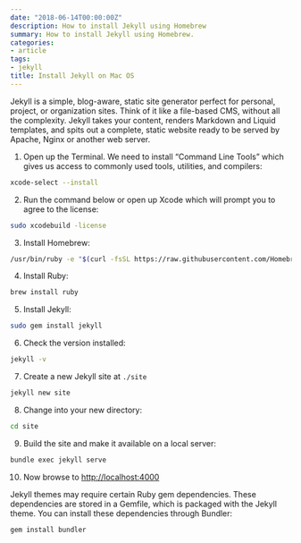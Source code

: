 ```yaml
---
date: "2018-06-14T00:00:00Z"
description: How to install Jekyll using Homebrew
summary: How to install Jekyll using Homebrew.
categories:
- article
tags:
- jekyll
title: Install Jekyll on Mac OS
---
```


Jekyll is a simple, blog-aware, static site generator perfect for personal, project, or organization sites. Think of it like a file-based CMS, without all the complexity. Jekyll takes your content, renders Markdown and Liquid templates, and spits out a complete, static website ready to be served by Apache, Nginx or another web server. 

1. Open up the Terminal. We need to install “Command Line Tools” which gives us access to commonly used tools, utilities, and compilers: 
```bash
xcode-select --install
```
2. Run the command below or open up Xcode which will prompt you to agree to the license:
```bash
sudo xcodebuild -license
```
3. Install Homebrew:
```bash
/usr/bin/ruby -e "$(curl -fsSL https://raw.githubusercontent.com/Homebrew/install/master/install)"
```
4. Install Ruby:
```bash
brew install ruby
```
5. Install Jekyll:
```bash
sudo gem install jekyll
```
6. Check the version installed:
```bash
jekyll -v
```
7. Create a new Jekyll site at ```./site```
```bash
jekyll new site
```
8. Change into your new directory:
```bash
cd site
```
9. Build the site and make it available on a local server:
```bash
bundle exec jekyll serve
```
10. Now browse to [http://localhost:4000](http://localhost:4000)

Jekyll themes may require certain Ruby gem dependencies. These dependencies are stored in a Gemfile, which is packaged with the Jekyll theme. You can install these dependencies through Bundler:
```bash
gem install bundler
```
